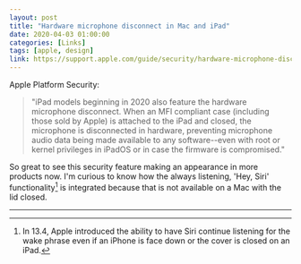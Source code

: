 ```yaml
---
layout: post
title: "Hardware microphone disconnect in Mac and iPad"
date: 2020-04-03 01:00:00
categories: [Links]
tags: [apple, design]
link: https://support.apple.com/guide/security/hardware-microphone-disconnect-mac-ipad-secbbd20b00b/1/web/1#spaceexplored
---
```


Apple Platform Security:

>"iPad models beginning in 2020 also feature the hardware microphone disconnect. When an MFI compliant case (including those sold by Apple) is attached to the iPad and closed, the microphone is disconnected in hardware, preventing microphone audio data being made available to any software--even with root or kernel privileges in iPadOS or in case the firmware is compromised."

So great to see this security feature making an appearance in more products now. I'm curious to know how the always listening, 'Hey, Siri' functionality[^1] is integrated because that is not available on a Mac with the lid closed.

***

[^1]: In 13.4, Apple introduced the ability to have Siri continue listening for the wake phrase even if an iPhone is face down or the cover is closed on an iPad.
